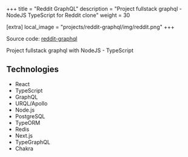 +++
title = "Reddit GraphQL"
description = "Project fullstack graphql - NodeJS TypeScript for Reddit clone"
weight = 30

[extra]
local_image = "projects/reddit-graphql/img/reddit.png"
+++

Source code: [reddit-graphql](https://gitlab.com/tienduy-nguyen/reddit-graphql)

Project fullstack graphql with NodeJS - TypeScript

## Technologies

- React
- TypeScript
- GraphQL
- URQL/Apollo
- Node.js
- PostgreSQL
- TypeORM
- Redis
- Next.js
- TypeGraphQL
- Chakra